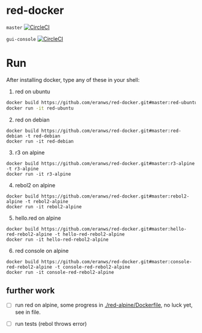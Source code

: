 # red-docker

`master` [![CircleCI](https://circleci.com/gh/eranws/red-docker.svg?style=svg)](https://circleci.com/gh/eranws/red-docker)

`gui-console` [![CircleCI](https://circleci.com/gh/eranws/red-docker/tree/gui-console.svg?style=svg)](https://circleci.com/gh/eranws/red-docker/tree/gui-console)

# Run 

After installing docker, type any of these in your shell:

1. red on ubuntu
```bash
docker build https://github.com/eranws/red-docker.git#master:red-ubuntu -t red-ubuntu
docker run -it red-ubuntu
```

2. red on debian
```
docker build https://github.com/eranws/red-docker.git#master:red-debian -t red-debian
docker run -it red-debian
```

3. r3 on alpine
```
docker build https://github.com/eranws/red-docker.git#master:r3-alpine -t r3-alpine
docker run -it r3-alpine
```

4. rebol2 on alpine
```
docker build https://github.com/eranws/red-docker.git#master:rebol2-alpine -t rebol2-alpine
docker run -it rebol2-alpine
```

5. hello.red on alpine
```
docker build https://github.com/eranws/red-docker.git#master:hello-red-rebol2-alpine -t hello-red-rebol2-alpine
docker run -it hello-red-rebol2-alpine
```

6. red console on alpine
```
docker build https://github.com/eranws/red-docker.git#master:console-red-rebol2-alpine -t console-red-rebol2-alpine
docker run -it console-red-rebol2-alpine
```


## further work

- [ ] run red on alpine, some progress in [./red-alpine/Dockerfile](./red-alpine/Dockerfile), no luck yet, see in file.
- [ ] run tests (rebol throws error)

